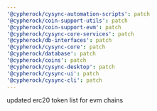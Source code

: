 ```yaml
---
'@cypherock/cysync-automation-scripts': patch
'@cypherock/coin-support-utils': patch
'@cypherock/coin-support-evm': patch
'@cypherock/cysync-core-services': patch
'@cypherock/db-interfaces': patch
'@cypherock/cysync-core': patch
'@cypherock/database': patch
'@cypherock/coins': patch
'@cypherock/cysync-desktop': patch
'@cypherock/cysync-ui': patch
'@cypherock/cysync-cli': patch
---
```


updated erc20 token list for evm chains
